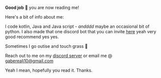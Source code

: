 **Good job** 👏 you are now reading me!


Here's a bit of info about me:

I code kotlin, Java and Java script - *andddd* maybe an occasional bit of python. I also made that one discord bot that you can invite [here](https://cozy.gabereal.co.uk) yeah very good recommend yes yes.

Sometimes I go outise and touch grass 🍃

Reach out to me on my [discord server](https://discord.gabereal.co.uk) or email me @ gaberealj10@gmail.com

Yeah I mean, hopefully you read it. Thanks.
